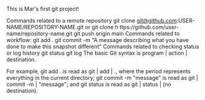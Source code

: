 This is Mar's first git project!

Commands related to a remote repository 
git clone git@github.com:USER-NAME/REPOSITORY-NAME.git or git clone h ttps://github.com/user-name/repository-name.git
git push origin main
Commands related to workflow:
git add .
git commit -m "A message describing what you have done to make this snapshot different"
Commands related to checking status or log history
git status
git log
The basic Git syntax is program | action | destination.

For example,
git add . is read as git | add | ., where the period represents everything in the current directory;
git commit -m "message" is read as git | commit -m | "message"; and
git status is read as git | status | (no destination).
